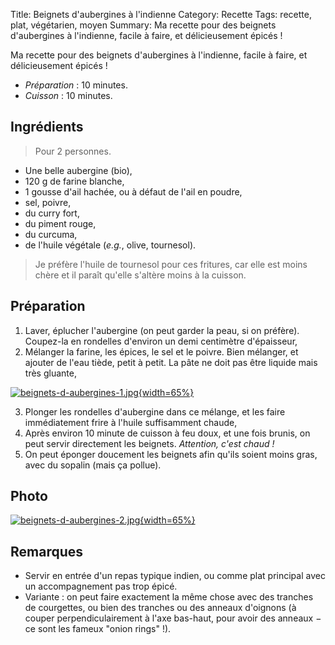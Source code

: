 Title: Beignets d'aubergines à l'indienne
Category: Recette
Tags: recette, plat, végétarien, moyen
Summary: Ma recette pour des beignets d'aubergines à l'indienne, facile à faire, et délicieusement épicés !

Ma recette pour des beignets d'aubergines à l'indienne, facile à faire, et délicieusement épicés !

- *Préparation* : 10 minutes.
- *Cuisson* : 10 minutes.

## Ingrédients
> Pour 2 personnes.

- Une belle aubergine (bio),
- 120 g de farine blanche,
- 1 gousse d'ail hachée, ou à défaut de l'ail en poudre,
- sel, poivre,
- du curry fort,
- du piment rouge,
- du curcuma,
- de l'huile végétale (*e.g.*, olive, tournesol).

> Je préfère l'huile de tournesol pour ces fritures, car elle est moins chère et il paraît qu'elle s'altère moins à la cuisson.

## Préparation
1. Laver, éplucher l'aubergine (on peut garder la peau, si on préfère). Coupez-la en rondelles d'environ un demi centimètre d'épaisseur,
2. Mélanger la farine, les épices, le sel et le poivre. Bien mélanger, et ajouter de l'eau tiède, petit à petit. La pâte ne doit pas être liquide mais très gluante,

[![beignets-d-aubergines-1.jpg]({filename}images/beignets-d-aubergines-1.jpg){width=65%}]({filename}images/beignets-d-aubergines-1.jpg)

3. Plonger les rondelles d'aubergine dans ce mélange, et les faire immédiatement frire à l'huile suffisamment chaude,
4. Après environ 10 minute de cuisson à feu doux, et une fois brunis, on peut servir directement les beignets. *Attention, c'est chaud !*
5. On peut éponger doucement les beignets afin qu'ils soient moins gras, avec du sopalin (mais ça pollue).

## Photo

[![beignets-d-aubergines-2.jpg]({filename}images/beignets-d-aubergines-2.jpg){width=65%}]({filename}images/beignets-d-aubergines-2.jpg)

## Remarques
- Servir en entrée d'un repas typique indien, ou comme plat principal avec un accompagnement pas trop épicé.
- Variante : on peut faire exactement la même chose avec des tranches de courgettes, ou bien des tranches ou des anneaux d'oignons (à couper perpendiculairement à l'axe bas-haut, pour avoir des anneaux − ce sont les fameux "onion rings" !).
